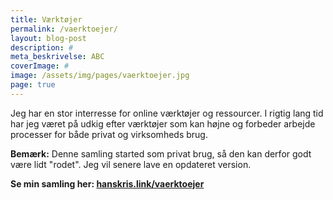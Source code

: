 ```yaml
---
title: Værktøjer
permalink: /vaerktoejer/
layout: blog-post
description: #
meta_beskrivelse: ABC
coverImage: #
image: /assets/img/pages/vaerktoejer.jpg
page: true
---
```


Jeg har en stor interresse for online værktøjer og ressourcer. I rigtig lang tid har jeg været på udkig efter værktøjer som kan højne og forbeder arbejde processer for både privat og virksomheds brug.

**Bemærk:** Denne samling started som privat brug, så den kan derfor godt være lidt "rodet". Jeg vil senere lave en opdateret version.

**Se min samling her: [hanskris.link/vaerktoejer](http://hanskris.link/vaerktoejer)**
